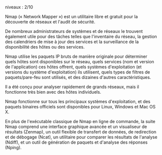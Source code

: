 niveaux : 2/10

Nmap (« Network Mapper ») est un utilitaire libre et gratuit pour la découverte de réseaux et l'audit de sécurité.

De nombreux administrateurs de systèmes et de réseaux le trouvent également utile pour des tâches telles que l'inventaire du réseau, la gestion des calendriers de mise à jour des services et la surveillance de la disponibilité des hôtes ou des services. 

Nmap utilise les paquets IP bruts de manière originale pour déterminer quels hôtes sont disponibles sur le réseau, quels services (nom et version de l'application) ces hôtes offrent, quels systèmes d'exploitation (et versions du système d'exploitation) ils utilisent, quels types de filtres de paquets/pare-feu sont utilisés, et des dizaines d'autres caractéristiques. 

Il a été conçu pour analyser rapidement de grands réseaux, mais il fonctionne très bien avec des hôtes individuels. 

Nmap fonctionne sur tous les principaux systèmes d'exploitation, et des paquets binaires officiels sont disponibles pour Linux, Windows et Mac OS X. 

En plus de l'exécutable classique de Nmap en ligne de commande, la suite Nmap comprend une interface graphique avancée et un visualiseur de résultats (Zenmap), un outil flexible de transfert de données, de redirection et de débogage (Ncat), un utilitaire pour comparer les résultats de l'analyse (Ndiff), et un outil de génération de paquets et d'analyse des réponses (Nping).